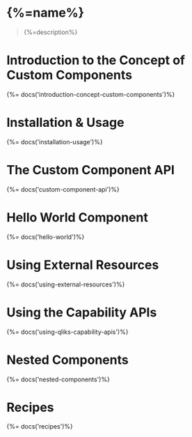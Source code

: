 # {%=name%}

> {%=description%}

<!-- toc -->

# Introduction to the Concept of Custom Components
{%= docs('introduction-concept-custom-components')%}

# Installation & Usage
{%= docs('installation-usage')%}

# The Custom Component API
{%= docs('custom-component-api')%}

# Hello World Component
{%= docs('hello-world')%}

# Using External Resources
{%= docs('using-external-resources')%}

# Using the Capability APIs
{%= docs('using-qliks-capability-apis')%}

# Nested Components
{%= docs('nested-components')%}

# Recipes
{%= docs('recipes')%}